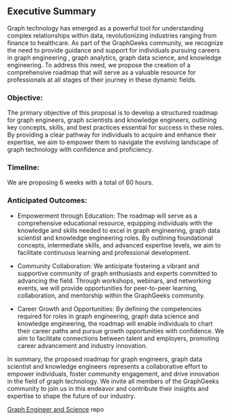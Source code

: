 ## Executive Summary

Graph technology has emerged as a powerful tool for understanding complex relationships within data, revolutionizing industries ranging from finance to healthcare. As part of the GraphGeeks community, we recognize the need to provide guidance and support for individuals pursuing careers in graph engineering , graph analytics, graph data science, and knowledge engineering. To address this need, we propose the creation of a comprehensive roadmap that will serve as a valuable resource for professionals at all stages of their journey in these dynamic fields.

### Objective:

The primary objective of this proposal is to develop a structured roadmap for graph engineers, graph scientists and knowledge engineers, outlining key concepts, skills, and best practices essential for success in these roles. By providing a clear pathway for individuals to acquire and enhance their expertise, we aim to empower them to navigate the evolving landscape of graph technology with confidence and proficiency.

### Timeline: 

We are proposing 6 weeks with a total of 60 hours.

### Anticipated Outcomes:

- Empowerment through Education: The roadmap will serve as a comprehensive educational resource, equipping individuals with the knowledge and skills needed to excel in graph engineering, graph data scientist and knowledge engineering roles. By outlining foundational concepts, intermediate skills, and advanced expertise levels, we aim to facilitate continuous learning and professional development.

- Community Collaboration: We anticipate fostering a vibrant and supportive community of graph enthusiasts and experts committed to advancing the field. Through workshops, webinars, and networking events, we will provide opportunities for peer-to-peer learning, collaboration, and mentorship within the GraphGeeks community.

- Career Growth and Opportunities: By defining the competencies required for roles in graph engineering, graph data science and knowledge engineering, the roadmap will enable individuals to chart their career paths and pursue growth opportunities with confidence. We aim to facilitate connections between talent and employers, promoting career advancement and industry innovation.


In summary, the proposed roadmap for graph engineers, graph data scientist and knowledge engineers represents a collaborative effort to empower individuals, foster community engagement, and drive innovation in the field of graph technology. We invite all members of the GraphGeeks community to join us in this endeavor and contribute their insights and expertise to shape the future of our industry.

[Graph Engineer and Science](https://github.com/graphgeeks-lab/graph-engineer-and-scientist-roadmap) repo